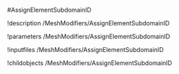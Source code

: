 <!-- MOOSE Object Documentation Stub: Remove this when content is added. -->
#AssignElementSubdomainID

!description /MeshModifiers/AssignElementSubdomainID

!parameters /MeshModifiers/AssignElementSubdomainID

!inputfiles /MeshModifiers/AssignElementSubdomainID

!childobjects /MeshModifiers/AssignElementSubdomainID
